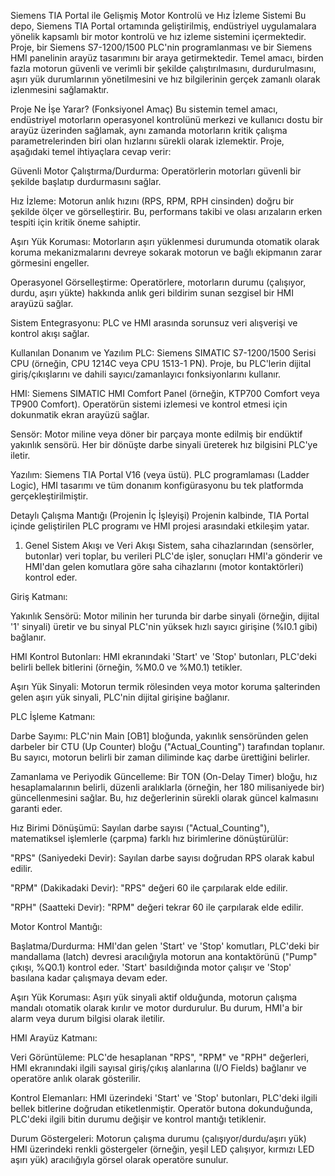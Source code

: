 Siemens TIA Portal ile Gelişmiş Motor Kontrolü ve Hız İzleme Sistemi
Bu depo, Siemens TIA Portal ortamında geliştirilmiş, endüstriyel uygulamalara yönelik kapsamlı bir motor kontrolü ve hız izleme sistemini içermektedir. Proje, bir Siemens S7-1200/1500 PLC'nin programlanması ve bir Siemens HMI panelinin arayüz tasarımını bir araya getirmektedir. Temel amacı, birden fazla motorun güvenli ve verimli bir şekilde çalıştırılmasını, durdurulmasını, aşırı yük durumlarının yönetilmesini ve hız bilgilerinin gerçek zamanlı olarak izlenmesini sağlamaktır.

Proje Ne İşe Yarar? (Fonksiyonel Amaç)
Bu sistemin temel amacı, endüstriyel motorların operasyonel kontrolünü merkezi ve kullanıcı dostu bir arayüz üzerinden sağlamak, aynı zamanda motorların kritik çalışma parametrelerinden biri olan hızlarını sürekli olarak izlemektir. Proje, aşağıdaki temel ihtiyaçlara cevap verir:

Güvenli Motor Çalıştırma/Durdurma: Operatörlerin motorları güvenli bir şekilde başlatıp durdurmasını sağlar.

Hız İzleme: Motorun anlık hızını (RPS, RPM, RPH cinsinden) doğru bir şekilde ölçer ve görselleştirir. Bu, performans takibi ve olası arızaların erken tespiti için kritik öneme sahiptir.

Aşırı Yük Koruması: Motorların aşırı yüklenmesi durumunda otomatik olarak koruma mekanizmalarını devreye sokarak motorun ve bağlı ekipmanın zarar görmesini engeller.

Operasyonel Görselleştirme: Operatörlere, motorların durumu (çalışıyor, durdu, aşırı yükte) hakkında anlık geri bildirim sunan sezgisel bir HMI arayüzü sağlar.

Sistem Entegrasyonu: PLC ve HMI arasında sorunsuz veri alışverişi ve kontrol akışı sağlar.

Kullanılan Donanım ve Yazılım
PLC: Siemens SIMATIC S7-1200/1500 Serisi CPU (örneğin, CPU 1214C veya CPU 1513-1 PN). Proje, bu PLC'lerin dijital giriş/çıkışlarını ve dahili sayıcı/zamanlayıcı fonksiyonlarını kullanır.

HMI: Siemens SIMATIC HMI Comfort Panel (örneğin, KTP700 Comfort veya TP900 Comfort). Operatörün sistemi izlemesi ve kontrol etmesi için dokunmatik ekran arayüzü sağlar.

Sensör: Motor miline veya döner bir parçaya monte edilmiş bir endüktif yakınlık sensörü. Her bir dönüşte darbe sinyali üreterek hız bilgisini PLC'ye iletir.

Yazılım: Siemens TIA Portal V16 (veya üstü). PLC programlaması (Ladder Logic), HMI tasarımı ve tüm donanım konfigürasyonu bu tek platformda gerçekleştirilmiştir.

Detaylı Çalışma Mantığı (Projenin İç İşleyişi)
Projenin kalbinde, TIA Portal içinde geliştirilen PLC programı ve HMI projesi arasındaki etkileşim yatar.

1. Genel Sistem Akışı ve Veri Akışı
Sistem, saha cihazlarından (sensörler, butonlar) veri toplar, bu verileri PLC'de işler, sonuçları HMI'a gönderir ve HMI'dan gelen komutlara göre saha cihazlarını (motor kontaktörleri) kontrol eder.

Giriş Katmanı:

Yakınlık Sensörü: Motor milinin her turunda bir darbe sinyali (örneğin, dijital '1' sinyali) üretir ve bu sinyal PLC'nin yüksek hızlı sayıcı girişine (%I0.1 gibi) bağlanır.

HMI Kontrol Butonları: HMI ekranındaki 'Start' ve 'Stop' butonları, PLC'deki belirli bellek bitlerini (örneğin, %M0.0 ve %M0.1) tetikler.

Aşırı Yük Sinyali: Motorun termik rölesinden veya motor koruma şalterinden gelen aşırı yük sinyali, PLC'nin dijital girişine bağlanır.

PLC İşleme Katmanı:

Darbe Sayımı: PLC'nin Main [OB1] bloğunda, yakınlık sensöründen gelen darbeler bir CTU (Up Counter) bloğu ("Actual_Counting") tarafından toplanır. Bu sayıcı, motorun belirli bir zaman diliminde kaç darbe ürettiğini belirler.

Zamanlama ve Periyodik Güncelleme: Bir TON (On-Delay Timer) bloğu, hız hesaplamalarının belirli, düzenli aralıklarla (örneğin, her 180 milisaniyede bir) güncellenmesini sağlar. Bu, hız değerlerinin sürekli olarak güncel kalmasını garanti eder.

Hız Birimi Dönüşümü: Sayılan darbe sayısı ("Actual_Counting"), matematiksel işlemlerle (çarpma) farklı hız birimlerine dönüştürülür:

"RPS" (Saniyedeki Devir): Sayılan darbe sayısı doğrudan RPS olarak kabul edilir.

"RPM" (Dakikadaki Devir): "RPS" değeri 60 ile çarpılarak elde edilir.

"RPH" (Saatteki Devir): "RPM" değeri tekrar 60 ile çarpılarak elde edilir.

Motor Kontrol Mantığı:

Başlatma/Durdurma: HMI'dan gelen 'Start' ve 'Stop' komutları, PLC'deki bir mandallama (latch) devresi aracılığıyla motorun ana kontaktörünü ("Pump" çıkışı, %Q0.1) kontrol eder. 'Start' basıldığında motor çalışır ve 'Stop' basılana kadar çalışmaya devam eder.

Aşırı Yük Koruması: Aşırı yük sinyali aktif olduğunda, motorun çalışma mandalı otomatik olarak kırılır ve motor durdurulur. Bu durum, HMI'a bir alarm veya durum bilgisi olarak iletilir.

HMI Arayüz Katmanı:

Veri Görüntüleme: PLC'de hesaplanan "RPS", "RPM" ve "RPH" değerleri, HMI ekranındaki ilgili sayısal giriş/çıkış alanlarına (I/O Fields) bağlanır ve operatöre anlık olarak gösterilir.

Kontrol Elemanları: HMI üzerindeki 'Start' ve 'Stop' butonları, PLC'deki ilgili bellek bitlerine doğrudan etiketlenmiştir. Operatör butona dokunduğunda, PLC'deki ilgili bitin durumu değişir ve kontrol mantığı tetiklenir.

Durum Göstergeleri: Motorun çalışma durumu (çalışıyor/durdu/aşırı yük) HMI üzerindeki renkli göstergeler (örneğin, yeşil LED çalışıyor, kırmızı LED aşırı yük) aracılığıyla görsel olarak operatöre sunulur.
